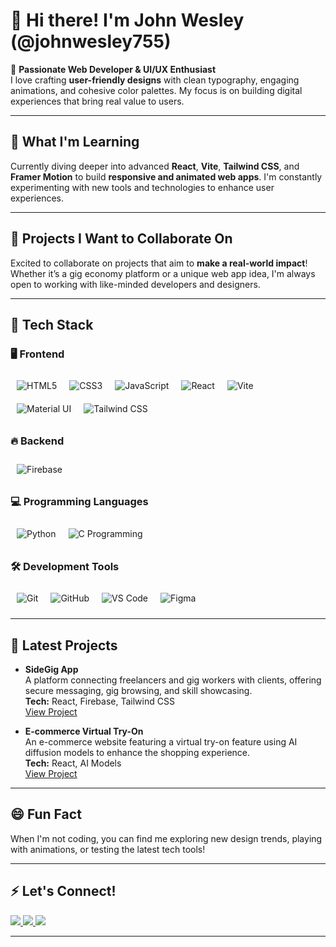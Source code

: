 # 👋 Hi there! I'm John Wesley (@johnwesley755)

🌟 **Passionate Web Developer & UI/UX Enthusiast**  
I love crafting **user-friendly designs** with clean typography, engaging animations, and cohesive color palettes. My focus is on building digital experiences that bring real value to users.

---

## 🚀 **What I'm Learning**  
Currently diving deeper into advanced **React**, **Vite**, **Tailwind CSS**, and **Framer Motion** to build **responsive and animated web apps**. I'm constantly experimenting with new tools and technologies to enhance user experiences.

---

## 💼 **Projects I Want to Collaborate On**  
Excited to collaborate on projects that aim to **make a real-world impact**! Whether it’s a gig economy platform or a unique web app idea, I'm always open to working with like-minded developers and designers.

---

## 🔧 **Tech Stack**

### 🖥 **Frontend**  
<img src="https://img.icons8.com/color/48/000000/html-5.png" alt="HTML5" style="margin: 10px;" align="left" />
<img src="https://img.icons8.com/color/48/000000/css3.png" alt="CSS3" style="margin: 10px;" align="left" />
<img src="https://img.icons8.com/color/48/000000/javascript.png" alt="JavaScript" style="margin: 10px;" align="left" />
<img src="https://img.icons8.com/color/48/000000/react-native.png" alt="React" style="margin: 10px;" align="left" />
<img src="https://img.icons8.com/color/48/000000/vite.png" alt="Vite" style="margin: 10px;" align="left" />
<img src="https://img.icons8.com/color/48/000000/material-ui.png" alt="Material UI" style="margin: 10px;" align="left" />
<img src="https://img.icons8.com/color/48/000000/tailwind_css.png" alt="Tailwind CSS" style="margin: 10px;" align="left" />
<br clear="all" />

### 🔥 **Backend**  
<img src="https://img.icons8.com/color/48/000000/firebase.png" alt="Firebase" style="margin: 10px;" align="left" />
<br clear="all" />

### 💻 **Programming Languages**  
<img src="https://img.icons8.com/color/48/000000/python.png" alt="Python" style="margin: 10px;" align="left" />
<img src="https://img.icons8.com/color/48/000000/c-programming.png" alt="C Programming" style="margin: 10px;" align="left" />
<br clear="all" />

### 🛠 **Development Tools**  
<img src="https://img.icons8.com/color/48/000000/git.png" alt="Git" style="margin: 10px;" align="left" />
<img src="https://img.icons8.com/color/48/000000/github.png" alt="GitHub" style="margin: 10px;" align="left" />
<img src="https://img.icons8.com/color/48/000000/visual-studio-code-2019.png" alt="VS Code" style="margin: 10px;" align="left" />
<img src="https://img.icons8.com/color/48/000000/figma.png" alt="Figma" style="margin: 10px;" align="left" />
<br clear="all" />

---

## 📂 **Latest Projects**

- **SideGig App**  
  A platform connecting freelancers and gig workers with clients, offering secure messaging, gig browsing, and skill showcasing.  
  **Tech:** React, Firebase, Tailwind CSS  
  [View Project](https://side-gig-website.web.app/)

- **E-commerce Virtual Try-On**  
  An e-commerce website featuring a virtual try-on feature using AI diffusion models to enhance the shopping experience.  
  **Tech:** React, AI Models  
  [View Project](https://github.com/johnwesley755/Vutoria)

---

## 😄 **Fun Fact**  
When I'm not coding, you can find me exploring new design trends, playing with animations, or testing the latest tech tools!

---

## ⚡ **Let's Connect!**

<p align="left">
  <a href="https://www.linkedin.com/in/john-wesley-6707ab258/">
    <img src="https://img.shields.io/badge/-LinkedIn-0A66C2?style=for-the-badge&logo=linkedin&logoColor=white" />
  </a>
  <a href="https://twitter.com/JohnWesley97513">
    <img src="https://img.shields.io/badge/-Twitter-1DA1F2?style=for-the-badge&logo=twitter&logoColor=white" />
  </a>
  <a href="https://github.com/johnwesley755/portfolio">
    <img src="https://img.shields.io/badge/-Portfolio-black?style=for-the-badge&logo=google-chrome&logoColor=white" />
  </a>
</p>

---
